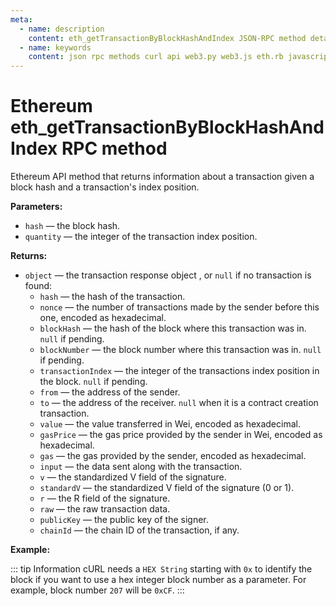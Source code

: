 ```yaml
---
meta:
  - name: description
    content: eth_getTransactionByBlockHashAndIndex JSON-RPC method details and code examples.
  - name: keywords
    content: json rpc methods curl api web3.py web3.js eth.rb javascript python ruby ethereum
---
```


# Ethereum eth_getTransactionByBlockHashAndIndex RPC method

Ethereum API method that returns information about a transaction given a block hash and a transaction's index position.

**Parameters:**  

* `hash` — the block hash.
* `quantity` — the integer of the transaction index position.

**Returns:**

* `object` — the transaction response object , or `null` if no transaction is found:
  * `hash` — the hash of the transaction.
  * `nonce` — the number of transactions made by the sender before this one, encoded as hexadecimal.
  * `blockHash` — the hash of the block where this transaction was in. `null` if pending.
  * `blockNumber` — the block number where this transaction was in. `null` if pending.
  * `transactionIndex` — the integer of the transactions index position in the block. `null` if pending.
  * `from` — the address of the sender.
  * `to` — the address of the receiver. `null` when it is a contract creation transaction.
  * `value` — the value transferred in Wei, encoded as hexadecimal.
  * `gasPrice` — the gas price provided by the sender in Wei, encoded as hexadecimal.
  * `gas` — the gas provided by the sender, encoded as hexadecimal.
  * `input` — the data sent along with the transaction.
  * `v` — the standardized V field of the signature.
  * `standardV` — the standardized V field of the signature (0 or 1).
  * `r` — the R field of the signature.
  * `raw` — the raw transaction data.  
  * `publicKey` — the public key of the signer.
  * `chainId` — the chain ID of the transaction, if any.

**Example:**

::: tip Information
cURL needs a `HEX String` starting with `0x` to identify the block if you want to use a hex integer block number as a parameter.
For example, block number `207` will be `0xCF`.
:::

<CodeSwitcher :languages="{js:'web3.js', py:'web3.py', rb:'eth.rb', cr:'cURL'}">
<template v-slot:js>

``` js
const Web3 = require("web3");
const node_url = "CHAINSTACK_NODE_URL";
const web3 = new Web3(node_url);
web3.eth.getTransactionFromBlock("0xc05b2e16a1643d0aa15d098a408b28aa9109322087d2f2730bb2a8fa6bb699b0", 207, (err, block) => {
    console.log(block)
})
```

</template>
<template v-slot:py>

``` py
from web3 import Web3  
node_url = "CHAINSTACK_NODE_URL"
web3 = Web3(Web3.HTTPProvider(node_url))
print(web3.eth.get_transaction_by_block("0xc05b2e16a1643d0aa15d098a408b28aa9109322087d2f2730bb2a8fa6bb699b0", 207))
```

</template>
<template v-slot:rb>

``` rb
require "eth"
client = Eth::Client.create "CHAINSTACK_NODE_URL"
response = client.eth_get_transaction_by_block_hash_and_index("0xc05b2e16a1643d0aa15d098a408b28aa9109322087d2f2730bb2a8fa6bb699b0", 207)
puts response["result"]
```

</template>
<template v-slot:cr>

``` sh
curl -X POST "CHAINSTACK_NODE_URL" \
  -X POST \
  -H "Content-Type: application/json" \
  --data '{"method":"eth_getTransactionByBlockHashAndIndex","params":["0xc05b2e16a1643d0aa15d098a408b28aa9109322087d2f2730bb2a8fa6bb699b0","0xCF"],"id":1,"jsonrpc":"2.0"}'
```

</template>
</CodeSwitcher>
